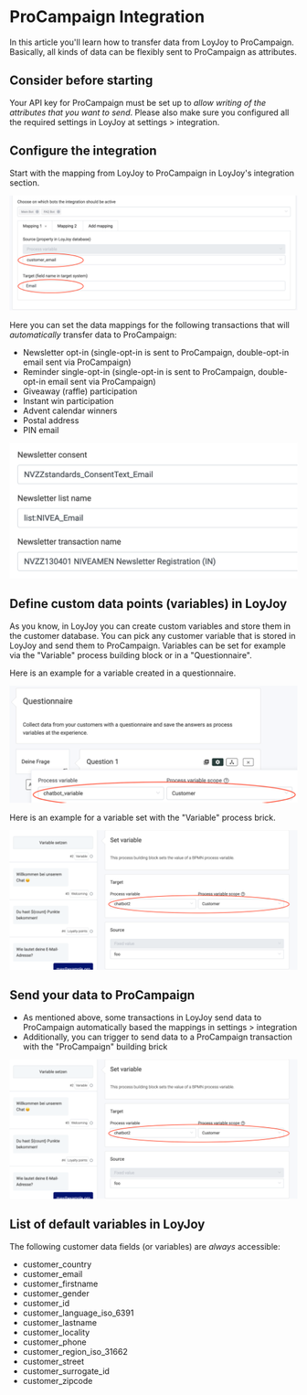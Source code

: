 # ProCampaign Integration

In this article you'll learn how to transfer data from LoyJoy to ProCampaign. Basically, all kinds of data can be flexibly sent to ProCampaign as attributes.

## Consider before starting

Your API key for ProCampaign must be set up to *allow writing of the attributes that you want to send*. Please also make sure you configured all the required settings in LoyJoy at settings > integration.

## Configure the integration

Start with the mapping from LoyJoy to ProCampaign in LoyJoy's integration section. 

![integration](procampaign_integration/image1.png)

Here you can set the data mappings for the following transactions that will *automatically* transfer data to ProCampaign:

  - Newsletter opt-in (single-opt-in is sent to ProCampaign, double-opt-in email sent via ProCampaign)
  - Reminder single-opt-in (single-opt-in is sent to ProCampaign, double-opt-in email sent via ProCampaign)
  - Giveaway (raffle) participation
  - Instant win participation
  - Advent calendar winners
  - Postal address
  - PIN email
  
![integrationfield](procampaign_integration/image4.png)

## Define custom data points (variables) in LoyJoy

As you know, in LoyJoy you can create custom variables and store them in the customer database. You can pick any customer variable that is stored in LoyJoy and send them to ProCampaign. Variables can be set for example via the "Variable" process building block or in a "Questionnaire".

Here is an example for a variable created in a questionnaire.

![variable](procampaign_integration/image2.png)

Here is an example for a variable set with the "Variable" process brick.

![questionnaire](procampaign_integration/image3.png)

## Send your data to ProCampaign

- As mentioned above, some transactions in LoyJoy send data to ProCampaign automatically based the mappings in settings > integration
- Additionally, you can trigger to send data to a ProCampaign transaction with the "ProCampaign" building brick

![procampaign](procampaign_integration/image3.png)
  
## List of default variables in LoyJoy

The following customer data fields (or variables) are *always* accessible:

- customer_country
- customer_email
- customer_firstname
- customer_gender
- customer_id
- customer_language_iso_6391
- customer_lastname
- customer_locality
- customer_phone
- customer_region_iso_31662
- customer_street
- customer_surrogate_id
- customer_zipcode

